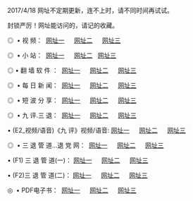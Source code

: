 <p>2017/4/18 网址不定期更新，连不上时，请不同时间再试试。
<p>封锁严厉！网址能访问的，请记的收藏。
<p>◎   • 视 频： 
<a href="http://52.68.128.69/we/a1.html" target="_blank">网址一</a> 　 
<a href="http://52.68.128.69/we/a2.html" target="_blank">网址二</a> 　 
<a href="http://52.68.128.69/we/a3.html" target="_blank">网址三</a></p>
<p>◎ </span>  •  小 站：  
<a href="http://52.68.128.69/we/b1.html" target="_blank">网址一</a> 　 
<a href="http://52.68.128.69/we/b2.html" target="_blank">网址二</a>   
<a href="http://52.68.128.69/we/b3.html" target="_blank">网址三</a></p>
<p>◎  • 翻 墙 软 件 ：  
<a href="http://52.68.128.69/we/c1.html" target="_blank">网址一</a> 　 
<a href="http://52.68.128.69/we/c2.html" target="_blank">网址二</a> 　 
<a href="http://52.68.128.69/we/c3.html" target="_blank">网址三</a></p>
<p>◎ </span>  • 每 日 新 闻：  
<a href="http://52.68.128.69/we/d1.html" target="_blank">网址一</a> 　 
<a href="http://52.68.128.69/we/d2.html" target="_blank">网址二</a> 　 
<a href="http://52.68.128.69/we/d3.html" target="_blank">网址三</a></p>
<p>◎ </span>  • 短 波 分 享：  
<a href="http://52.68.128.69/we/h1.html" target="_blank">网址一</a> 　 
<a href="http://52.68.128.69/we/h2.html" target="_blank">网址二</a> 　 
<a href="http://52.68.128.69/we/h3.html" target="_blank">网址三</a></p>
<p>◎   • 九 评.三 退：  
<a href="http://52.68.128.69/we/91.html" target="_blank">网址一</a> 　 
<a href="http://52.68.128.69/we/92.html" target="_blank">网址二</a> 　 
<a href="http://52.68.128.69/we/93.html" target="_blank">网址三</a> 　</p>
<p>  • (E2_视频/语音)《九 评》视频/语音: 
<a href="http://52.68.128.69/we/n1.html" target="_blank">网址一</a> 　 
<a href="http://52.68.128.69/we/n2.html" target="_blank">网址二</a> 　 
<a href="http://52.68.128.69/we/n3.html" target="_blank">网址三</a></p>
<p>◎   • 三 退 管 道...退 党 网：  
<a href="http://52.68.128.69/we/31.html" target="_blank">网址一</a> 　 
<a href="http://52.68.128.69/we/32.html" target="_blank">网址二</a> 　 
<a href="http://52.68.128.69/we/33.html" target="_blank">网址三</a></p>
<p>  • (F1) 三 退 管 道(一)： 
<a href="http://52.68.128.69/we/t1.html" target="_blank">网址一</a> 　 
<a href="http://52.68.128.69/we/t2.html" target="_blank">网址二</a> 　 
<a href="http://52.68.128.69/we/t3.html" target="_blank">网址三</a></p>
<p>  • (F2)三 退 管 道(二)： 
<a href="http://52.68.128.69/we/t11.html" target="_blank">网址一</a> 　 
<a href="http://52.68.128.69/we/t22.html" target="_blank">网址二</a> 　 
<a href="http://52.68.128.69/we/t33.html" target="_blank">网址三</a></p>
<p>◎   • PDF电子书：  
<a href="http://52.68.128.69/we/p1.html" target="_blank">网址一</a> 　 
<a href="http://52.68.128.69/we/p2.html" target="_blank">网址二</a> 　 
<a href="http://52.68.128.69/we/p3.html" target="_blank">网址三</a></p>
